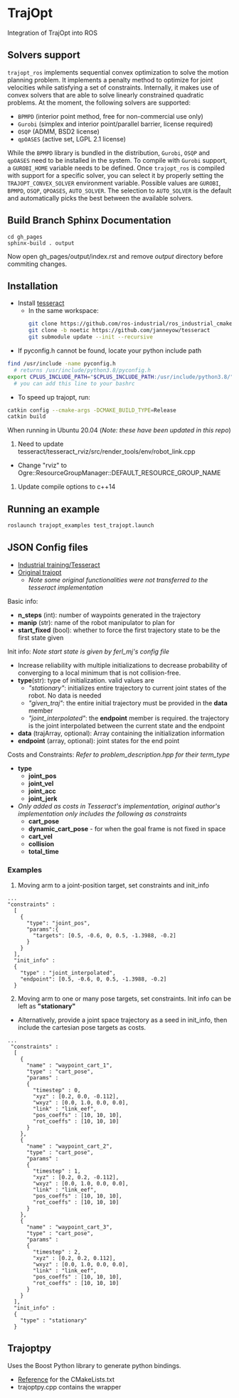 # TrajOpt
Integration of TrajOpt into ROS

## Solvers support
`trajopt_ros` implements sequential convex optimization to solve the motion planning problem.
It implements a penalty method to optimize for joint velocities while satisfying a set of constraints.
Internally, it makes use of convex solvers that are able to solve linearly constrained quadratic problems.
At the moment, the following solvers are supported:
- `BPMPD` (interior point method, free for non-commercial use only)
- `Gurobi` (simplex and interior point/parallel barrier, license required)
- `OSQP` (ADMM, BSD2 license)
- `qpOASES` (active set, LGPL 2.1 license)

While the `BPMPD` library is bundled in the distribution, `Gurobi`, `OSQP` and `qpOASES` need to be installed in the system.
To compile with `Gurobi` support, a `GUROBI_HOME` variable needs to be defined.
Once `trajopt_ros` is compiled with support for a specific solver, you can select it by properly setting the `TRAJOPT_CONVEX_SOLVER` environment variable. Possible values are `GUROBI`, `BPMPD`, `OSQP`, `QPOASES`, `AUTO_SOLVER`.
The selection to `AUTO_SOLVER` is the default and automatically picks the best between the available solvers.

## Build Branch Sphinx Documentation

```
cd gh_pages
sphinx-build . output
```
Now open gh_pages/output/index.rst and remove *output* directory before commiting changes.

## Installation
- Install [tesseract](https://github.com/janneyow/tesseract)
  - In the same workspace:
    ```bash
    git clone https://github.com/ros-industrial/ros_industrial_cmake_boilerplate # this is required for tesseract
    git clone -b noetic https://github.com/janneyow/tesseract
    git submodule update --init --recursive
    ```
- If pyconfig.h cannot be found, locate your python include path
```bash
find /usr/include -name pyconfig.h 
  # returns /usr/include/python3.8/pyconfig.h
export CPLUS_INCLUDE_PATH="$CPLUS_INCLUDE_PATH:/usr/include/python3.8/" 
  # you can add this line to your bashrc
```
<!-- only for PyObject -->
<!-- - trajopt_ros depends on torch in python, set up catkin config to import torch
- no need this, just need to set pythonhome 
```
catkin config -DPYTHON_EXECUTABLE=~/anaconda3/envs/mujoco/bin/python3.10 -DPYTHON_INCLUDE_DIR=~/anaconda3/envs/mujoco/include/python3.10 -DPYTHON_LIBRARY=~/anaconda3/envs/mujoco/lib/libpython3.10.so -DCMAKE_BUILD_TYPE=Release
``` -->

- To speed up trajopt, run:
```bash
catkin config --cmake-args -DCMAKE_BUILD_TYPE=Release
catkin build
```

When running in Ubuntu 20.04 (*Note: these have been updated in this repo*)
1. Need to update tesseract/tesseract_rviz/src/render_tools/env/robot_link.cpp
- Change "rviz" to Ogre::ResourceGroupManager::DEFAULT_RESOURCE_GROUP_NAME
1. Update compile options to c++14


## Running an example
```bash
roslaunch trajopt_examples test_trajopt.launch 
```

## JSON Config files
- [Industrial training/Tesseract](https://industrial-training-master.readthedocs.io/en/melodic/_source/demo3/Introduction-to-trajopt.html)
- [Original trajopt](https://rll.berkeley.edu/trajopt/doc/sphinx_build/html/tutorial.html#move-arm-to-pose-target)
    - *Note some original functionalities were not transferred to the tesseract implementation*

Basic info:
- **n_steps** (int): number of waypoints generated in the trajectory
- **manip** (str): name of the robot manipulator to plan for
- **start_fixed** (bool): whether to force the first trajectory state to be the first state given


Init info:
*Note start state is given by ferl_mj's config file*
- Increase reliability with multiple initializations to decrease probability of converging to a local minimum that is not collision-free.
- **type**(str): type of initialization. valid values are
    - *"stationary"*: initializes entire trajectory to current joint states of the robot. No data is needed
    - *"given_traj"*: the entire initial trajectory must be provided in the **data** member
    - *"joint_interpolated"*: the **endpoint** member is required. the trajectory is the joint interpolated between the current state and the endpoint
- **data** (trajArray, optional): Array containing the initialization information
- **endpoint** (array, optional): joint states for the end point

Costs and Constraints: *Refer to problem_description.hpp for their term_type*
- **type**
    - **joint_pos**
    - **joint_vel**
    - **joint_acc**
    - **joint_jerk**
- *Only added as costs in Tesseract's implementation, original author's implementation only includes the following as constraints* 
    - **cart_pose** 
    - **dynamic_cart_pose** - for when the goal frame is not fixed in space
    - **cart_vel**
    - **collision**
    - **total_time**


### Examples
1. Moving arm to a joint-position target, set constraints and init_info
```
...
"constraints" :
  [
    {
      "type": "joint_pos",
      "params":{
        "targets": [0.5, -0.6, 0, 0.5, -1.3988, -0.2]
      }
    }
  ],
  "init_info" :
  {
    "type" : "joint_interpolated",
    "endpoint": [0.5, -0.6, 0, 0.5, -1.3988, -0.2]
  }
```
2. Moving arm to one or many pose targets, set constraints. Init info can be left as **"stationary"**
- Alternatively, provide a joint space trajectory as a seed in init_info, then include the cartesian pose targets as costs. 

```
...
 "constraints" :
  [
    {
      "name" : "waypoint_cart_1",
      "type" : "cart_pose",
      "params" :
      {
        "timestep" : 0,
        "xyz" : [0.2, 0.0, -0.112],
        "wxyz" : [0.0, 1.0, 0.0, 0.0],
        "link" : "link_eef",
        "pos_coeffs" : [10, 10, 10],
        "rot_coeffs" : [10, 10, 10]
      }
    },
    {
      "name" : "waypoint_cart_2",
      "type" : "cart_pose",
      "params" :
      {
        "timestep" : 1,
        "xyz" : [0.2, 0.2, -0.112],
        "wxyz" : [0.0, 1.0, 0.0, 0.0],
        "link" : "link_eef",
        "pos_coeffs" : [10, 10, 10],
        "rot_coeffs" : [10, 10, 10]
      }
    },
    {
      "name" : "waypoint_cart_3",
      "type" : "cart_pose",
      "params" :
      {
        "timestep" : 2,
        "xyz" : [0.2, 0.2, 0.112],
        "wxyz" : [0.0, 1.0, 0.0, 0.0],
        "link" : "link_eef",
        "pos_coeffs" : [10, 10, 10],
        "rot_coeffs" : [10, 10, 10]
      }
    }
  ],
  "init_info" :
  {
    "type" : "stationary"
  }
```

## Trajoptpy
Uses the Boost Python library to generate python bindings.
- [Reference](http://wiki.ros.org/ROS/Tutorials/Using%20a%20C%2B%2B%20class%20in%20Python) for the CMakeLists.txt 
- trajoptpy.cpp contains the wrapper

